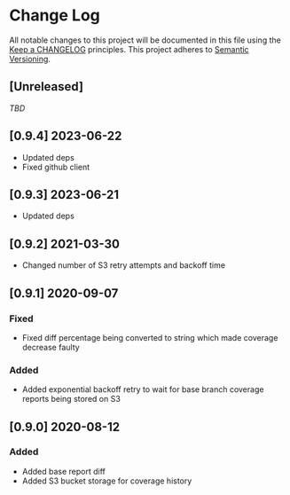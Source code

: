 # Change Log
All notable changes to this project will be documented in this file
using the [Keep a CHANGELOG](http://keepachangelog.com/) principles.
This project adheres to [Semantic Versioning](http://semver.org/).

<!--
Types of changes

Added - for new features.
Changed - for changes in existing functionality.
Deprecated - for soon-to-be removed features.
Removed - for now removed features.
Fixed - for any bug fixes.
Security - in case of vulnerabilities.
-->

## [Unreleased]

_TBD_

## [0.9.4] 2023-06-22

- Updated deps
- Fixed github client

## [0.9.3] 2023-06-21

- Updated deps

## [0.9.2] 2021-03-30

- Changed number of S3 retry attempts and backoff time

## [0.9.1] 2020-09-07

### Fixed

- Fixed diff percentage being converted to string which made coverage decrease faulty

### Added

- Added exponential backoff retry to wait for base branch coverage reports being stored on S3

## [0.9.0] 2020-08-12

### Added

- Added base report diff
- Added S3 bucket storage for coverage history
